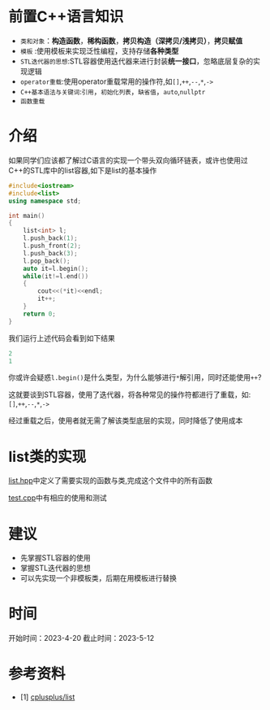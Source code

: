 # 前置C++语言知识
* `类和对象`：**构造函数**，**稀构函数**，**拷贝构造（深拷贝/浅拷贝）**，**拷贝赋值**
* `模板` :使用模板来实现泛性编程，支持存储**各种类型**
* `STL迭代器的思想`:STL容器使用迭代器来进行封装**统一接口**，忽略底层复杂的实现逻辑
* `operator重载`:使用operator重载常用的操作符,如`[]`,`++`,`--`,`*`,`->`
* `C++基本语法与关键词`:`引用`，`初始化列表`，`缺省值`，`auto`,`nullptr`
* `函数重载`

# 介绍
如果同学们应该都了解过C语言的实现一个带头双向循环链表，或许也使用过C++的STL库中的list容器,如下是list的基本操作
~~~cpp
#include<iostream>
#include<list>
using namespace std;

int main()
{
    list<int> l;
    l.push_back(1);
    l.push_front(2);
    l.push_back(3);
    l.pop_back();
    auto it=l.begin();
    while(it!=l.end())
    {
        cout<<(*it)<<endl;
        it++;
    }
    return 0;
}
~~~
我们运行上述代码会看到如下结果
~~~cpp
2
1
~~~
你或许会疑惑`l.begin()`是什么类型，为什么能够进行`*`解引用，同时还能使用`++`?

这就要谈到STL容器，使用了迭代器，将各种常见的操作符都进行了重载，如:`[]`,`++`,`--`,`*`,`->`

经过重载之后，使用者就无需了解该类型底层的实现，同时降低了使用成本


# list类的实现
[list.hpp](./code/listSTL.hpp)中定义了需要实现的函数与类,完成这个文件中的所有函数

[test.cpp](./code/listtestSTL.cpp)中有相应的使用和测试


# 建议
* 先掌握STL容器的使用
* 掌握STL迭代器的思想
* 可以先实现一个非模板类，后期在用模板进行替换

# 时间
开始时间：2023-4-20
截止时间：2023-5-12

# 参考资料
* [1] [cplusplus/list](https://cplusplus.com/reference/list/list/?kw=list)

